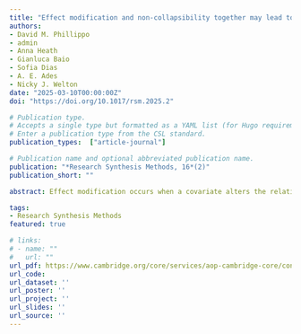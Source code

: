 ```yaml
---
title: "Effect modification and non-collapsibility together may lead to conflicting treatment decisions: A review of marginal and conditional estimands and recommendations for decision-making"
authors:
- David M. Phillippo
- admin
- Anna Heath
- Gianluca Baio
- Sofia Dias
- A. E. Ades
- Nicky J. Welton
date: "2025-03-10T00:00:00Z"
doi: "https://doi.org/10.1017/rsm.2025.2"

# Publication type.
# Accepts a single type but formatted as a YAML list (for Hugo requirements).
# Enter a publication type from the CSL standard.
publication_types:  ["article-journal"]

# Publication name and optional abbreviated publication name.
publication: "*Research Synthesis Methods, 16*(2)"
publication_short: ""

abstract: Effect modification occurs when a covariate alters the relative effectiveness of treatment compared to control. It is widely understood that, when effect modification is present, treatment recommendations may vary by population and by subgroups within the population. Population-adjustment methods are increasingly used to adjust for differences in effect modifiers between study populations and to produce population-adjusted estimates in a relevant target population for decision-making. It is also widely understood that marginal and conditional estimands for non-collapsible effect measures, such as odds ratios or hazard ratios, do not in general coincide even without effect modification. However, the consequences of both non-collapsibility and effect modification together are little-discussed in the literature. In this article, we set out the definitions of conditional and marginal estimands, illustrate their properties when effect modification is present, and discuss the implications for decision-making. In particular, we show that effect modification can result in conflicting treatment rankings between conditional and marginal estimates. This is because conditional and marginal estimands correspond to different decision questions that are no longer aligned when effect modification is present. For time-to-event outcomes, the presence of covariates implies that marginal hazard ratios are time-varying, and effect modification can cause marginal hazard curves to cross. We conclude with practical recommendations for decision-making in the presence of effect modification, based on pragmatic comparisons of both conditional and marginal estimates in the decision target population. Currently, multilevel network meta-regression is the only population-adjustment method capable of producing both conditional and marginal estimates, in any decision target population.

tags:
- Research Synthesis Methods
featured: true

# links:
# - name: ""
#   url: ""
url_pdf: https://www.cambridge.org/core/services/aop-cambridge-core/content/view/0008B92A12D5D0533468ADEE07E3BDEF/S175928792500002Xa.pdf/effect-modification-and-non-collapsibility-together-may-lead-to-conflicting-treatment-decisions-a-review-of-marginal-and-conditional-estimands-and-recommendations-for-decision-making.pdf
url_code: 
url_dataset: ''
url_poster: ''
url_project: ''
url_slides: ''
url_source: ''
---
```

